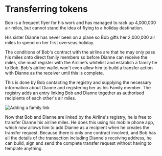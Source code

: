 # Transferring tokens

Bob is a frequent flyer for his work and has managed to rack up 4,000,000 air miles, but cannot stand the idea of flying to a holiday destination.

His sister Dianne has never been on a plane so Bob gifts her 2,000,000 air miles to spend on her first overseas holiday.

The conditions of Bob's contract with the airline are that he may only pass his miles onto direct family members so before Dianne can receive the miles, she must register with the Airline's whitelist and establish a family tie to Bob. Bob's airline wallet won't even allow him to build a transfer action with Dianne as the receiver until this is complete.

This is done by Bob contacting the registry and supplying the necessary information about Dianne and registering her as his Family member. The registry adds an entry linking Bob and Dianne together as authorised recipients of each other's air miles.

<img src="https://raw.githubusercontent.com/tokenized/docs/master/images/bob-dianne-family-addition-action.svg?sanitize=true" alt="Adding a family link" align="middle">

Now that Bob and Dianne are linked by the Airline's registry, he is free to transfer Dianne his airline miles.
He does this using his mobile phone app, which now allows him to add Dianne as a recipient when he creates the transfer request.
Because there is only one contract involved, and Bob has all the details of the transaction including Dianne's receiving address, he can build, sign and send the complete transfer request without having to template anything.

